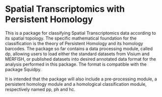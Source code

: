 # Spatial Transcriptomics with Persistent Homology

This is a package for classifying Spatial Transcriptomics data according to its 
spatial topology. The specific mathematical foundation for the classification is
the theory of Persistent Homology and its homology barcodes. The package so far
contains a data processing module, called dp, allowing users to load either the
standard datasets from Visium and MERFISH, or published datasets into desired
annotated data format for the analysis performed in this package. The format is
compatible with the package Squidpy.

It is intended that the package will also include a pre-processing module, a 
persistent homology module and a homological classification module, respectively
named pp, ph and hc.